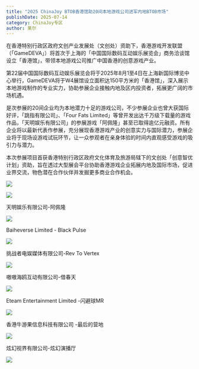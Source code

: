 ```yaml
---
title: "2025 ChinaJoy BTOB香港馆助20间本地游戏公司进军内地BTOB市场"
publishDate: 2025-07-14
category: ChinaJoy专区
author: 莱尔
---
```


在香港特别行政区政府文创产业发展处（文创处）资助下，香港游戏开发联盟（「GameDEVA」）将首次于上海的「中国国际数码互动娱乐展览会」商务洽谈馆设立「香港馆」，带领本地游戏公司推广中国香港的创意游戏产业。

第22届中国国际数码互动娱乐展览会将于2025年8月1至4日在上海新国际博览中心举行，GameDEVA将于W4展馆设立面积达150平方米的「香港馆」，深入展示本地游戏制作的专业实力，协助参展企业接触内地及区内投资者，拓展更广阔的市场机遇。

是次参展的20间企业均为本地潜力十足的游戏公司，不少参展企业也曾大获国际好评，「跳指有限公司」、「Four Fats Limited」等曾开发出达千万级下载量的游戏作品，「天明娱乐有限公司」的参展游戏「阿佩隆」甚至已取得逾亿元融资。所有企业将以最新代表作参展，充分展现香港游戏产业的创意实力与国际潜力，参展企业将于现场设游戏试玩环节，让一众参观者在亲身体验的时间内直观感受游戏的吸引力与潜力。

本次参展项目首获香港特别行政区政府文化体育及旅游局辖下的文创处「创意智优计划」资助，旨在透过大型展会平台协助香港游戏企业拓展内地及国际市场，促进业界交流，物色潜在合作伙伴并发掘更多商业合作机会。

![](https://ec-net-1251389766.cos.ap-shanghai.myqcloud.com/wp-content/uploads/2025/07/20250714112001570-538x1024.png)

![](https://ec-net-1251389766.cos.ap-shanghai.myqcloud.com/wp-content/uploads/2025/07/20250714112005750.png)

天明娱乐有限公司-阿佩隆

![](https://ec-net-1251389766.cos.ap-shanghai.myqcloud.com/wp-content/uploads/2025/07/20250714112010379.png)

Baiheverse Limited - Black Pulse

![](https://ec-net-1251389766.cos.ap-shanghai.myqcloud.com/wp-content/uploads/2025/07/20250714112014392.png)

挑战者电娱媒体有限公司-Rev To Vertex

![](https://ec-net-1251389766.cos.ap-shanghai.myqcloud.com/wp-content/uploads/2025/07/20250714112017902.png)

嗷嗷海鸥互动有限公司-借春天

![](https://ec-net-1251389766.cos.ap-shanghai.myqcloud.com/wp-content/uploads/2025/07/20250714112024101.png)

Eteam Entertainment Limited -闪避球MR

![](https://ec-net-1251389766.cos.ap-shanghai.myqcloud.com/wp-content/uploads/2025/07/20250714112028293.png)

香港牛游果信息科技有限公司 -最后的营地

![](https://ec-net-1251389766.cos.ap-shanghai.myqcloud.com/wp-content/uploads/2025/07/20250714112032224.png)

炫幻视界有限公司-炫幻演播厅

![](https://ec-net-1251389766.cos.ap-shanghai.myqcloud.com/wp-content/uploads/2025/07/20250714112035912.png)
